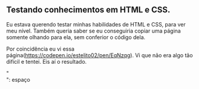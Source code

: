 ## Testando conhecimentos em HTML e CSS.

  Eu estava querendo testar minhas
 habilidades de HTML e CSS, para ver meu nível. Também queria saber se eu conseguiria copiar uma página somente olhando para ela, sem conferior o código dela.
 

Por coincidência eu vi essa página(https://codepen.io/estelito02/pen/EqNzqg). Vi que não era algo tão difícil e tentei. Eis aí o resultado.

"<br>": espaço
<style>
  @import url(link da font);
</style>
